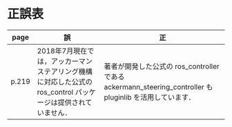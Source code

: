 # 正誤表
|   page  |  誤  |  正  |
| ------- | ---- | ---- |
|  p.219  |  2018年7月現在では，アッカーマンステアリング機構に対応した公式の ros_control パッケージは提供されていません．  |  著者が開発した公式の ros_controller である ackermann_steering_controller も pluginlib を活用しています．|
